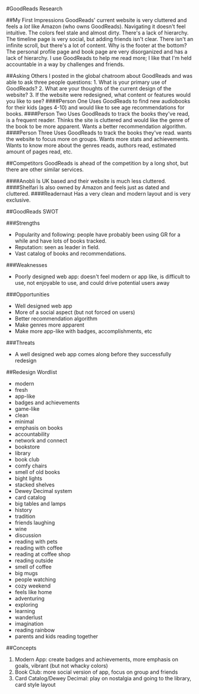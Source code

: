 #GoodReads Research

##My First Impressions
GoodReads' current website is very cluttered and feels a _lot_ like Amazon (who owns GoodReads). Navigating it doesn't feel intuitive. The colors feel stale and almost dirty. There's a lack of hierarchy.
The timeline page is very social, but adding friends isn't clear. There isn't an infinite scroll, but there's a lot of content. Why is the footer at the bottom?
The personal profile page and book page are very disorganized and has a lack of hierarchy.
I use GoodReads to help me read more; I like that I'm held accountable in a way by challenges and friends.

##Asking Others
I posted in the global chatroom about GoodReads and was able to ask three people questions: 1. What is your primary use of GoodReads? 2. What are your thoughts of the current design of the website? 3. If the website were redesigned, what content or features would you like to see?
####Person One
Uses GoodReads to find new audiobooks for their kids (ages 4-10) and would like to see age recommendations for books.
####Person Two
Uses GoodReads to track the books they've read, is a frequent reader. Thinks the site is cluttered and would like the genre of the book to be more apparent. Wants a better recommendation algorithm. 
####Person Three
Uses GoodReads to track the books they've read. wants the website to focus more on groups. Wants more stats and achievements. Wants to know more about the genres reads, authors read, estimated amount of pages read, etc.

##Competitors
GoodReads is ahead of the competition by a long shot, but there are other similar services. 

####Anobli
Is UK based and their website is much less cluttered.
####Shelfari
Is also owned by Amazon and feels just as dated and cluttered.
####Readernaut
Has a very clean and modern layout and is very exclusive.

##GoodReads SWOT

###Strengths
* Popularity and following: people have probably been using GR for a while and have lots of books tracked.
* Reputation: seen as leader in field.
* Vast catalog of books and recommendations. 

###Weaknesses
* Poorly designed web app: doesn't feel modern or app like, is difficult to use, not enjoyable to use, and could drive potential users away

###Opportunities
* Well designed web app
* More of a social aspect (but not forced on users)
* Better recommendation algorithm 
* Make genres more apparent
* Make more app-like with badges, accomplishments, etc

###Threats
* A well designed web app comes along before they successfully redesign

##Redesign Wordlist
* modern
* fresh
* app-like
* badges and achievements
* game-like
* clean
* minimal
* emphasis on books
* accountability 
* network and connect
* bookstore
* library
* book club
* comfy chairs
* smell of old books
* bight lights
* stacked shelves
* Dewey Decimal system
* card catalog
* big tables and lamps
* history
* tradition
* friends laughing
* wine
* discussion
* reading with pets
* reading with coffee
* reading at coffee shop
* reading outside
* smell of coffee
* big mugs
* people watching
* cozy weekend
* feels like home
* adventuring
* exploring
* learning
* wanderlust
* imagination
* reading rainbow
* parents and kids reading together

##Concepts
1. Modern App: create badges and achievements, more emphasis on goals, vibrant (but not whacky colors)
2. Book Club: more social version of app, focus on group and friends
3. Card Catalog/Dewey Decimal: play on nostalgia and going to the library, card style layout